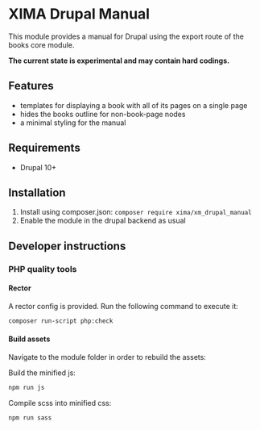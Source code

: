 # XIMA Drupal Manual

This module provides a manual for Drupal using the export route of the books core module.

**The current state is experimental and may contain hard codings.**

## Features

- templates for displaying a book with all of its pages on a single page
- hides the books outline for non-book-page nodes
- a minimal styling for the manual

## Requirements

- Drupal 10+

## Installation

1. Install using composer.json: `composer require xima/xm_drupal_manual`
2. Enable the module in the drupal backend as usual

## Developer instructions

### PHP quality tools

#### Rector

A rector config is provided. Run the following command to execute it:

```bash
composer run-script php:check
```

#### Build assets

Navigate to the module folder in order to rebuild the assets:

Build the minified js:

```bash
npm run js
```

Compile scss into minified css:

```bash
npm run sass
```
